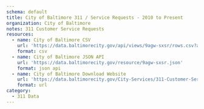 ```yaml
---
schema: default
title: City of Baltimore 311 / Service Requests - 2010 to Present
organization: City of Baltimore
notes: 311 Customer Service Requests
resources:
  - name: City of Baltimore CSV
    url: 'https://data.baltimorecity.gov/api/views/9agw-sxsr/rows.csv?accessType=DOWNLOAD'
    format: csv
  - name: City of Baltimore JSON API
    url: 'https://data.baltimorecity.gov/resource/9agw-sxsr.json'
    format: json api
  - name: City of Baltimore Download Website
    url: 'https://data.baltimorecity.gov/City-Services/311-Customer-Service-Requests/9agw-sxsr'
    format: url
category:
  - 311 Data
---
```

